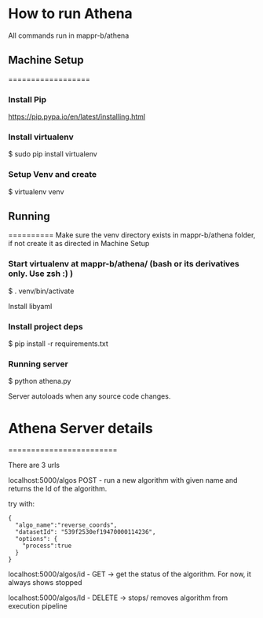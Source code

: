 # How to run Athena

All commands run in mappr-b/athena

## Machine Setup
==================

### Install Pip
https://pip.pypa.io/en/latest/installing.html

### Install virtualenv
$ sudo pip install virtualenv

### Setup Venv and create 
$ virtualenv venv


## Running
==========
Make sure the venv directory exists in mappr-b/athena folder, if not create it as directed in Machine Setup

### Start virtualenv at mappr-b/athena/ (bash or its derivatives only. Use zsh :) )
$ . venv/bin/activate

Install libyaml

### Install project deps
$ pip install -r requirements.txt

### Running server
$ python athena.py

Server autoloads when any source code changes.


# Athena Server details
========================

There are 3 urls
 
localhost:5000/algos POST - run a new algorithm with given name and returns the Id of the algorithm.

try with:

```
{
  "algo_name":"reverse_coords",
  "datasetId": "539f2530ef19470000114236",
  "options": {
    "process":true
  }
}
```

localhost:5000/algos/id - GET -> get the status of the algorithm. For now, it always shows stopped

localhost:5000/algos/Id - DELETE -> stops/ removes algorithm from execution pipeline
